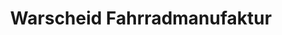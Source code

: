 ---
title: "Warscheid Fahrradmanufaktur"
url: /loesnich/warscheid-fahrradmanufaktur/
shop: Fahrrad
---